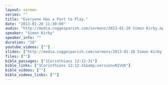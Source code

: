 ```yaml
---
layout: sermon
series: ""
title: "Everyone Has a Part to Play."
date: "2013-01-20 11:30:00"
audio: "http://media.coggesparish.com/sermons/2013-01-20 Simon Kirby.mp3"
speaker: "Simon Kirby"
speaker_info: ""
duration: "18"
youtube_videos: [""]
slides: ["http://media.coggesparish.com/sermons/2013-01-20 Simon Kirby.pdf"]
files: [""]
bible_passages: ["1Corinthians 12:12-31"]
bible_links: ["1Corinthians 12:12-31&amp;version=NIVUK"]
bible_videos: [""]
bible_videos_links: [""]
---
```

